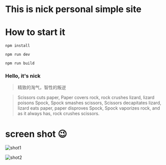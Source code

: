 # This is nick personal simple site



# How to start it

``` npm install ```

``` npm run dev ```

``` npm run build ```


### Hello, it's nick

> 精致的淘气，智性的叛逆

> Scissors cuts paper, Paper covers rock, rock crushes lizard, lizard poisons Spock, Spock smashes scissors, Scissors decapitates lizard, lizard eats paper, paper disproves Spock, Spock vaporizes rock, and as it always has, rock crushes scissors.




# screen shot 😉

![shot1](./src/screen/shot1.png)


![shot2](./src/screen/shot2.png)
